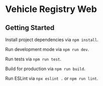 # Vehicle Registry Web

## Getting Started

Install project dependencies via `npm install`.

Run development mode via `npm run dev`.

Run tests via `npm run test`.

Build for production via `npm run build`.

Run ESLint via `npx eslint .` or `npm run lint`.
